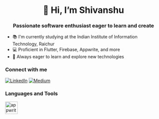 <h1 align="center">👋 Hi, I’m Shivanshu</h1>
<h3 align="center">Passionate software enthusiast eager to learn and create</h3>

- 📚 I'm currently studying at the Indian Institute of Information Technology, Raichur
- 💻 Proficient in Flutter, Firebase, Appwrite, and more
- 🌱 Always eager to learn and explore new technologies

<h3>Connect with me</h3>

[![LinkedIn](https://img.shields.io/badge/LinkedIn-Connect-blue?style=for-the-badge&logo=linkedin)](https://www.linkedin.com/in/shivanshukgupta)
[![Medium](https://img.shields.io/badge/Medium-Follow-black?style=for-the-badge&logo=medium)](https://medium.com/@shivanshukgupta)

<h3>Languages and Tools</h3>
<p align="left"> <a href="https://appwrite.io" target="_blank" rel="noreferrer"> <img src="https://www.vectorlogo.zone/logos/appwriteio/appwriteio-icon.svg" alt="appwrite" width="40" height="40"/> </a> </p>
